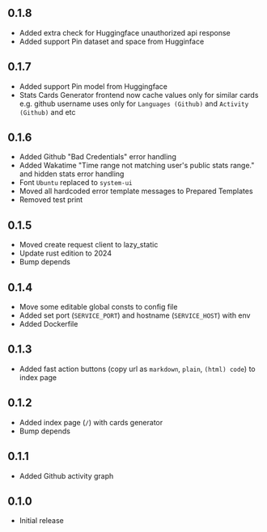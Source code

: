 ## 0.1.8

- Added extra check for Huggingface unauthorized api response
- Added support Pin dataset and space from Hugginface

## 0.1.7

- Added support Pin model from Huggingface
- Stats Cards Generator frontend now cache values only for similar cards e.g. github username uses only for `Languages (Github)` and `Activity (Github)` and etc

## 0.1.6

- Added Github "Bad Credentials" error handling
- Added Wakatime "Time range not matching user's public stats range." and hidden stats error handling
- Font `Ubuntu` replaced to `system-ui`
- Moved all hardcoded error template messages to Prepared Templates
- Removed test print

## 0.1.5

- Moved create request client to lazy_static
- Update rust edition to 2024
- Bump depends

## 0.1.4

- Move some editable global consts to config file
- Added set port (`SERVICE_PORT`) and hostname (`SERVICE_HOST`) with env
- Added Dockerfile

## 0.1.3

- Added fast action buttons (copy url as `markdown`, `plain`, `(html) code`) to index page

## 0.1.2

- Added index page (`/`) with cards generator
- Bump depends

## 0.1.1

- Added Github activity graph

## 0.1.0

- Initial release

